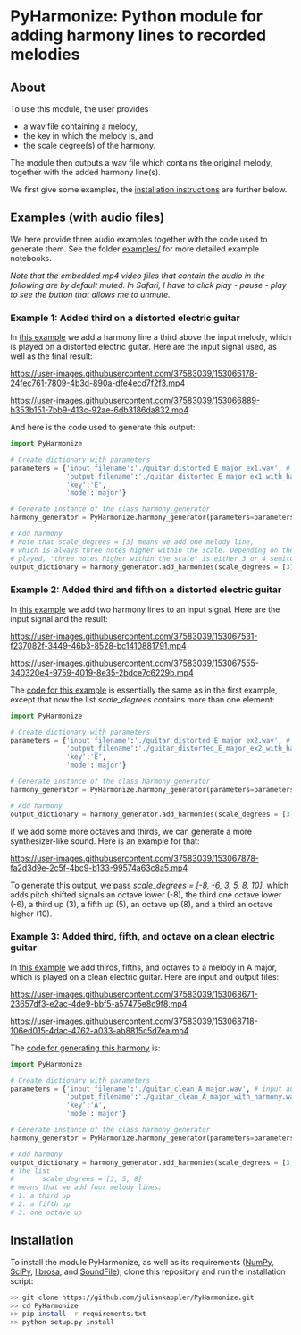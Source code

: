# PyHarmonize: Python module for adding harmony lines to recorded melodies

## About

To use this module, the user provides

* a wav file containing a melody,
* the key in which the melody is, and
* the scale degree(s) of the harmony.

The module then outputs a wav file which contains the original melody, together with the added harmony line(s).

We first give some examples, the <a href="#installation">installation instructions</a> are further below.

## Examples (with audio files)

We here provide three audio examples together with the code used to generate them. See the folder [examples/](examples/) for more detailed example notebooks. 

*Note that the embedded mp4 video files that contain the audio in the following are by default muted. In Safari, I have to click play - pause - play to see the button that allows me to unmute.*

### Example 1: Added third on a distorted electric guitar

In [this example](examples/guitar%20distorted%20-%20E%20major%20-%20example%201.ipynb) we add a harmony line a third above the input melody, which is played on a distorted electric guitar. Here are the input signal used, as well as the final result:

https://user-images.githubusercontent.com/37583039/153066178-24fec761-7809-4b3d-890a-dfe4ecd7f2f3.mp4

https://user-images.githubusercontent.com/37583039/153066889-b353b151-7bb9-413c-92ae-6db3186da832.mp4

And here is the code used to generate this output:

```Python
import PyHarmonize

# Create dictionary with parameters
parameters = {'input_filename':'./guitar_distorted_E_major_ex1.wav', # input audio is in the key of E major
              'output_filename':'./guitar_distorted_E_major_ex1_with_harmony.wav',
              'key':'E',
              'mode':'major'}

# Generate instance of the class harmony_generator
harmony_generator = PyHarmonize.harmony_generator(parameters=parameters)

# Add harmony
# Note that scale_degrees = [3] means we add one melody line,
# which is always three notes higher within the scale. Depending on the note
# played, "three notes higher within the scale" is either 3 or 4 semitones up.
output_dictionary = harmony_generator.add_harmonies(scale_degrees = [3])
```

### Example 2: Added third and fifth on a distorted electric guitar

In [this example](examples/guitar%20distorted%20-%20E%20major%20-%20example%202.ipynb) we add two harmony lines to an input signal. Here are the input signal and the result:

https://user-images.githubusercontent.com/37583039/153067531-f237082f-3449-46b3-8528-bc1410881791.mp4

https://user-images.githubusercontent.com/37583039/153067555-340320e4-9759-4019-8e35-2bdce7c6229b.mp4

The [code for this example](examples/guitar%20distorted%20-%20E%20major%20-%20example%202.ipynb) is essentially the same as in the first example, except that now the list <i>scale_degrees</i> contains more than one element:

```Python
import PyHarmonize

# Create dictionary with parameters
parameters = {'input_filename':'./guitar_distorted_E_major_ex2.wav', # input audio is in the key of E major
              'output_filename':'./guitar_distorted_E_major_ex2_with_harmony.wav',
              'key':'E',
              'mode':'major'}

# Generate instance of the class harmony_generator
harmony_generator = PyHarmonize.harmony_generator(parameters=parameters)

# Add harmony
output_dictionary = harmony_generator.add_harmonies(scale_degrees = [3, 5]) # add third and fifth
```

If we add some more octaves and thirds, we can generate a more synthesizer-like sound. Here is an example for that:

https://user-images.githubusercontent.com/37583039/153067878-fa2d3d9e-2c5f-4bc9-b133-99574a63c8a5.mp4

To generate this output, we pass <i>scale_degrees = [-8, -6, 3, 5, 8, 10]</i>, which adds pitch shifted signals an octave lower (-8), the third one octave lower (-6), a third up (3), a fifth up (5), an octave up (8), and a third an octave higher (10).

### Example 3: Added third, fifth, and octave on a clean electric guitar

In [this example](examples/guitar%20clean%20-%20A%20major.ipynb) we add thirds, fifths, and octaves to a melody in A major, which is played on a clean electric guitar. Here are input and output files:

https://user-images.githubusercontent.com/37583039/153068671-23657df3-e2ac-4de9-bbf5-a57475e8c9f8.mp4


https://user-images.githubusercontent.com/37583039/153068718-106ed015-4dac-4762-a033-ab8815c5d7ea.mp4


The [code for generating this harmony](examples/guitar%20clean%20-%20A%20major.ipynb) is:

```Python
import PyHarmonize

# Create dictionary with parameters
parameters = {'input_filename':'./guitar_clean_A_major.wav', # input audio is in the key of A major
              'output_filename':'./guitar_clean_A_major_with_harmony.wav',
              'key':'A',
              'mode':'major'}

# Generate instance of the class harmony_generator
harmony_generator = PyHarmonize.harmony_generator(parameters=parameters)

# Add harmony
output_dictionary = harmony_generator.add_harmonies(scale_degrees = [3,5,8])
# The list
#       scale_degrees = [3, 5, 8]
# means that we add four melody lines:
# 1. a third up
# 2. a fifth up
# 3. one octave up
```

## <a id="installation">  Installation

To install the module PyHarmonize, as well as its requirements ([NumPy](https://numpy.org/), [SciPy](https://scipy.org/), [librosa](https://librosa.org/), and [SoundFile](https://github.com/bastibe/python-soundfile)), clone this repository and run the installation script:

```bash
>> git clone https://github.com/juliankappler/PyHarmonize.git
>> cd PyHarmonize
>> pip install -r requirements.txt
>> python setup.py install
```
